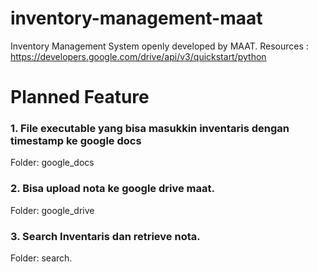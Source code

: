 # inventory-management-maat
Inventory Management System openly developed by MAAT. 
Resources : https://developers.google.com/drive/api/v3/quickstart/python

# Planned Feature
### 1. File executable yang bisa masukkin inventaris dengan timestamp ke google docs
Folder: google_docs
### 2. Bisa upload nota ke google drive maat. 
Folder: google_drive
### 3. Search Inventaris dan retrieve nota. 
Folder: search. 
